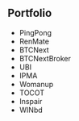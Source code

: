 ## Portfolio

- PingPong
- RenMate
- BTCNext
- BTCNextBroker
- UBI
- IPMA
- Womanup
- TOCOT
- Inspair
- WINbd
